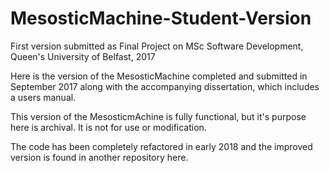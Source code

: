 # MesosticMachine-Student-Version
First version submitted as Final Project on MSc Software Development, Queen's University of Belfast, 2017

Here is the version of the MesosticMachine completed and submitted in September 2017 along with the accompanying dissertation, which includes a users manual.

This version of the MesosticmAchine is fully functional, but it's purpose here is archival. It is not for use or modification.

The code has been completely refactored in early 2018 and the improved version is found in another repository here.
